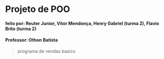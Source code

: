 # Projeto de POO

#### feito por: **Reuter Junior, Vitor Mendonça, Henry Gabriel (turma 2), Flavio Brito (turma 2)**
#### Professor: **Othon Batista**

> programa de vendas basico

